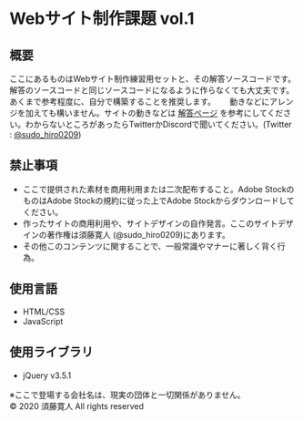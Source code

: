 Webサイト制作課題 vol.1
====

## 概要
ここにあるものはWebサイト制作練習用セットと、その解答ソースコードです。　　
解答のソースコードと同じソースコードになるように作らなくても大丈夫です。あくまで参考程度に、自分で構築することを推奨します。　　
動きなどにアレンジを加えても構いません。サイトの動きなどは [解答ページ]() を参考にしてください。わからないところがあったらTwitterかDiscordで聞いてください。(Twitter : [@sudo_hiro0209](https://twitter.com/sudo_hiro0209))

## 禁止事項
- ここで提供された素材を商用利用または二次配布すること。Adobe StockのものはAdobe Stockの規約に従った上でAdobe Stockからダウンロードしてください。
- 作ったサイトの商用利用や、サイトデザインの自作発言。ここのサイトデザインの著作権は須藤寛人 (@sudo_hiro0209)にあります。
- その他このコンテンツに関することで、一般常識やマナーに著しく背く行為。

## 使用言語
- HTML/CSS
- JavaScript

## 使用ライブラリ
- jQuery v3.5.1　　

※ここで登場する会社名は、現実の団体と一切関係がありません。    
© 2020 須藤寛人 All rights reserved
